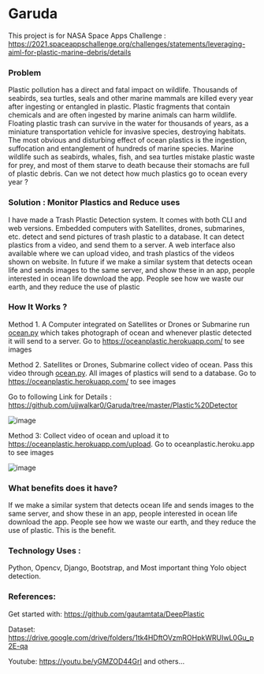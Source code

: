 # Garuda
This project is for NASA Space Apps Challenge : https://2021.spaceappschallenge.org/challenges/statements/leveraging-aiml-for-plastic-marine-debris/details

### Problem
Plastic pollution has a direct and fatal impact on wildlife. Thousands of seabirds, sea turtles, seals and other marine mammals are killed every year after ingesting or entangled in plastic. Plastic fragments that contain chemicals and are often ingested by marine animals can harm wildlife. Floating plastic trash can survive in the water for thousands of years, as a miniature transportation vehicle for invasive species, destroying habitats. The most obvious and disturbing effect of ocean plastics is the ingestion, suffocation and entanglement of hundreds of marine species. Marine wildlife such as seabirds, whales, fish, and sea turtles mistake plastic waste for prey, and most of them starve to death because their stomachs are full of plastic debris.
Can we not detect how much plastics go to ocean every year ?

### Solution : Monitor Plastics and Reduce uses
I have made a Trash Plastic Detection system. It comes with both CLI and web versions. Embedded computers with Satellites, drones, submarines, etc. detect and send pictures of trash plastic to a database. It can detect plastics from a video, and send them to a server. A web interface also available where we can upload video, and trash plastics of the videos shown on website.
In future if we make a similar system that detects ocean life and sends images to the same server, and show these in an app, people interested in ocean life download the app. People see how we waste our earth, and they reduce the use of plastic

### How It Works ?
Method 1. A Computer integrated on Satellites or Drones or Submarine run <a href="https://raw.githubusercontent.com/ujjwalkar0/Garuda/master/Plastic%20Detector/ocean.py">ocean.py</a>  which takes photograph of ocean and whenever plastic detected it will send to a server. Go to https://oceanplastic.herokuapp.com/ to see images  

Method 2. Satellites or Drones, Submarine collect video of ocean. Pass this video through <a href="https://raw.githubusercontent.com/ujjwalkar0/Garuda/master/Plastic%20Detector/ocean.py">ocean.py</a>. All images of plastics will send to a database. Go to https://oceanplastic.herokuapp.com/ to see images 

Go to following Link for Details :
https://github.com/ujjwalkar0/Garuda/tree/master/Plastic%20Detector

![image](https://user-images.githubusercontent.com/55041104/135787349-0ae8a4fa-741f-48cc-a042-bc29cc2b0083.png)

Method 3: Collect video of ocean and upload it to https://oceanplastic.herokuapp.com/upload. Go to oceanplastic.heroku.app to see images  

![image](https://user-images.githubusercontent.com/55041104/135787519-710c5544-4640-487e-8114-6af53d5d6991.png)

### What benefits does it have?

If we make a similar system that detects ocean life and sends images to the same server, and show these in an app, people interested in ocean life download the app. People see how we waste our earth, and they reduce the use of plastic. This is the benefit.

### Technology Uses : 
Python, Opencv, Django, Bootstrap, and Most important thing Yolo object detection.

### References:
Get started with: https://github.com/gautamtata/DeepPlastic

Dataset: https://drive.google.com/drive/folders/1tk4HDftOVzmROHpkWRUIwL0Gu_p2E-qa

Youtube: https://youtu.be/yGMZOD44GrI and others...
